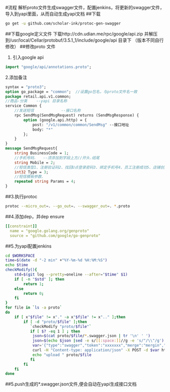 #流程
解析proto文件生成swagger文件，配置jenkins，将更新的swagger文件，导入到yapi里面，从而自动生成yapi文档
##下载
```sh
go get -u github.com/scholar-ink/protoc-gen-swagger
```
##下载google定义文件
下载http://cdn.udian.me/rpc/google/api.zip 并解压到/usr/local/Cellar/protobuf/3.5.1_1/include/google/api 目录下 （版本不同自行修改）
##修改proto 文件
1. 引入google api
```protobuf
import "google/api/annotations.proto";
```
2.添加备注

```protobuf
syntax = "proto3";
option go_package = "common";  //设置go包名，与proto文件名一致
package retail.api.v1.common;
//商品-分类    --yapi 目录名称
service Common {
    //发送短信            --接口名称
    rpc SendMsg(SendMsgRequest) returns (SendMsgResponse) {
        option (google.api.http) = {
            post: "/v1/common/common/SendMsg" --接口地址
            body: "*"
        };
    }
}
message SendMsgRequest{
    string BusinessCode = 1;
    //手机号码.   --须添加到字段上方//开头.结尾
    string Mobile = 2;
    //短信类型1、注册验证码2、找回U点登录密码3、绑定手机号4、员工注册成功5、店铺创建成功6、商家注册成功.
    int32 Type = 3;
    //短信模板参数.
    repeated string Params = 4;
}

```
##3.执行protoc
```bash
protoc --micro_out=. --go_out=. --swagger_out=. *.proto
```

##4.添加dep，并dep ensure
```yaml
[[constraint]]
  name = "google.golang.org/genproto"
  source = "github.com/google/go-genproto"
```

##5.为yapi配置jenkins
```bash
cd $WORKSPACE
time=$(date -d "-2 min" +"%Y-%m-%d %H:%M:%S")
echo $time
checkModify(){
    std=$(git log --pretty=oneline --after="$time" $1)
    if [ -n "$std" ]; then
        return 1;
    else
        return 0;
    fi
}
for file in `ls -a proto`
do
    if [ x"$file" != x"." -a x"$file" != x".." ];then
        if [ -d "proto/$file" ];then
           `checkModify "proto/$file"`
           if [ $? -eq 1 ] ; then
            json=$(cat proto/$file/*.swagger.json | tr '\n' ' ')
            json=$(echo $json |sed -e s/[[:space:]]//g -e 's/"/\\"/g')
            var='{"type":"swagger","token":"xxxxxxx","merge":"mergin","json":"'$json'"}'
            curl -H "Content-type: application/json" -X POST -d $var http://test.yapi.udian.me/api/open/import_data
            echo "upload " proto/$file
           fi
        fi
    fi
done
```
##5.push生成的*.swagger.json文件,便会自动在yapi生成接口文档